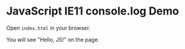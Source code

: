 JavaScript IE11 console.log Demo
================================

Open `index.html` in your browser.

You will see "Hello, JS!" on the page.
